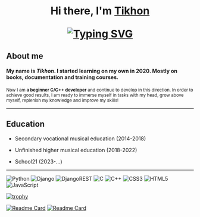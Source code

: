 <h1 align="center">Hi there, I'm <a href="#" target="_blank">Tikhon</a> 

<!-- <h3 align="center">Novice developer from Moscow 🇷🇺</h3> -->

[![Typing SVG](https://readme-typing-svg.herokuapp.com?font=Markdown+Font+&size=25&pause=1000&color=808080&center=true&vCenter=true&multiline=true&width=435&lines=Beginner+programmer)](https://git.io/typing-svg)
  
## About me
#### My name is *Tikhon*. I started learning on my own in 2020. Mostly on books, documentation and training courses.
<sup>Now I am **a beginner С/С++ developer** and continue to develop in this direction. In order to achieve good results, I am ready to immerse myself in tasks with my head, grow above myself, replenish my knowledge and improve my skills! </sup>
<hr>
  
## Education
  - Secondary vocational musical education (2014-2018)
  
  - Unfinished higher musical education (2018-2022)

  - School21 (2023-...)

<!-- ## Skills / Knowledge
  - Read books:
    - First book -->
  
<hr>

<div style="display: inline">
<image src="https://img.shields.io/badge/python-3670A0?style=for-the-badge&logo=python&logoColor=ffdd54" alt="Python">
<image src="https://img.shields.io/badge/django-%23092E20.svg?style=for-the-badge&logo=django&logoColor=white" alt="Django">
<image src="https://img.shields.io/badge/DJANGO-REST-ff1709?style=for-the-badge&logo=django&logoColor=white&color=ff1709&labelColor=gray" alt="DjangoREST">
<image src="https://img.shields.io/badge/c-%2300599C.svg?style=for-the-badge&logo=c&logoColor=white" alt="C">
<image src="https://img.shields.io/badge/c++-%2300599C.svg?style=for-the-badge&logo=c++&logoColor=white" alt="C++">
<image src="https://img.shields.io/badge/css3-%231572B6.svg?style=for-the-badge&logo=css3&logoColor=white" alt="CSS3">
<image src="https://img.shields.io/badge/html5-%23E34F26.svg?style=for-the-badge&logo=html5&logoColor=white" alt="HTML5">
<image src="https://img.shields.io/badge/javascript-%23323330.svg?style=for-the-badge&logo=javascript&logoColor=%23F7DF1E" alt="JavaScript">
  
</div>

[![trophy](https://github-profile-trophy.vercel.app/?username=Tixon-noxit)](https://github.com/ryo-ma/github-profile-trophy)

[![Readme Card](https://github-readme-stats.vercel.app/api/pin/?username=Tixon-noxit&repo=LockerBox)](https://github.com/anuraghazra/github-readme-stats)
[![Readme Card](https://github-readme-stats.vercel.app/api/pin/?username=Tixon-noxit&repo=Sait_designer_portfolio)](https://github.com/anuraghazra/github-readme-stats)
  
